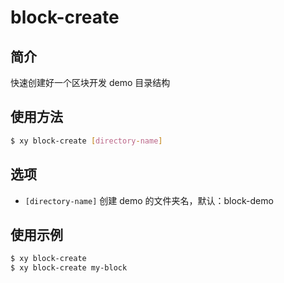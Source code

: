 # block-create

## 简介

快速创建好一个区块开发 demo 目录结构

## 使用方法
```bash
$ xy block-create [directory-name]
```
## 选项

- `[directory-name]` 创建 demo 的文件夹名，默认：block-demo

## 使用示例

```bash
$ xy block-create
$ xy block-create my-block
```
